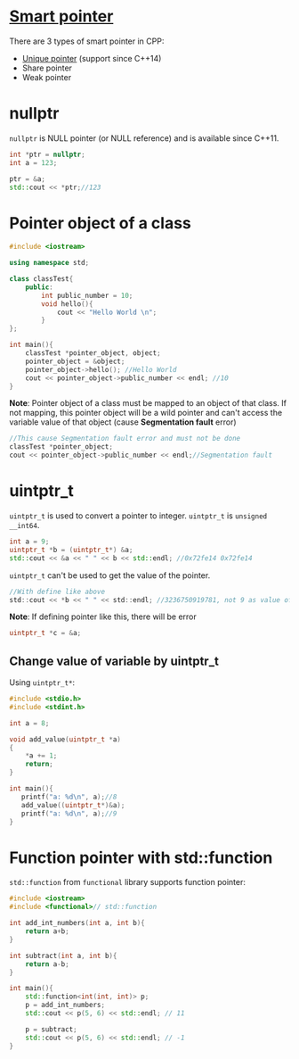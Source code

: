 # [Smart pointer](Smart%20pointer)

There are 3 types of smart pointer in CPP:

* [Unique pointer](Smart%20pointer#Unique%20pointer.md) (support since C++14)
* Share pointer
* Weak pointer

# nullptr

``nullptr`` is NULL pointer (or NULL reference) and is available since C++11.

```cpp
int *ptr = nullptr;
int a = 123;

ptr = &a;
std::cout << *ptr;//123
```

# Pointer object of a class

```cpp
#include <iostream>

using namespace std;

class classTest{
	public:
		int public_number = 10;
		void hello(){
			cout << "Hello World \n";
		}
};

int main(){
	classTest *pointer_object, object;
	pointer_object = &object;
	pointer_object->hello(); //Hello World
	cout << pointer_object->public_number << endl; //10
}
```

**Note**: Pointer object of a class must be mapped to an object of that class. If not mapping, this pointer object will be a wild pointer and can't access the variable value of that object (cause **Segmentation fault** error)

```cpp
//This cause Segmentation fault error and must not be done
classTest *pointer_object;
cout << pointer_object->public_number << endl;//Segmentation fault
```

# uintptr_t

``uintptr_t`` is used to convert a pointer to integer. ``uintptr_t`` is ``unsigned __int64``.

```cpp
int a = 9;
uintptr_t *b = (uintptr_t*) &a;
std::cout << &a << " " << b << std::endl; //0x72fe14 0x72fe14
```

``uintptr_t`` can't be used to get the value of the pointer.

```c
//With define like above
std::cout << *b << " " << std::endl; //3236750919781, not 9 as value of variable a
```

**Note**: If defining pointer like this, there will be error

```cpp
uintptr_t *c = &a;
```

## Change value of variable by uintptr_t

Using ``uintptr_t*``:

```cpp
#include <stdio.h>
#include <stdint.h>

int a = 8;

void add_value(uintptr_t *a)
{
    *a += 1;
	return;
}

int main(){
   printf("a: %d\n", a);//8
   add_value((uintptr_t*)&a);
   printf("a: %d\n", a);//9
}
```
# Function pointer with std::function

``std::function`` from ``functional`` library supports function pointer:

```cpp
#include <iostream>          
#include <functional>// std::function

int add_int_numbers(int a, int b){
	return a+b;
}

int subtract(int a, int b){
	return a-b;
}

int main(){
	std::function<int(int, int)> p;
	p = add_int_numbers;
	std::cout << p(5, 6) << std::endl; // 11

	p = subtract;
	std::cout << p(5, 6) << std::endl; // -1
}
```
